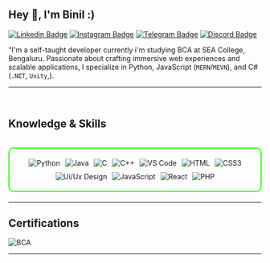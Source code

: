 ## Hey 👋, I'm Binil :)

[![Linkedin Badge](https://img.shields.io/badge/-LinkedIn-0e76a8?style=for-the-badge&logo=Linkedin&logoColor=white)](https://in.linkedin.com/in/binil-b-a1a118303) [![Instagram Badge](https://img.shields.io/badge/-Instagram-e4405f?style=for-the-badge&logo=Instagram&logoColor=white)](https://www.instagram.com/binil_.b/) [![Telegram Badge](https://img.shields.io/badge/-Telegram-0088cc?style=for-the-badge&logo=Telegram&logoColor=white)](https://t.me/biniilll) [![Discord Badge](https://img.shields.io/badge/-Discord-5865F2?style=for-the-badge&logo=discord&logoColor=white)](https://discord.gg/RzrEySYe)


  "I'm a self-taught developer currently i'm studying BCA at SEA College, Bengaluru. Passionate about crafting immersive web experiences and scalable applications, I specialize in Python, JavaScript (`MERN`/`MEVN`), and C# (`.NET`, `Unity`,).

---
<br>

<h2 id="knowledge_skills" align=''> Knowledge & Skills </h2>

<br>

<div style="border: 2px solid #22F700; border-radius: 10px; padding: 20px; margin-bottom: 20px;">
  <div align="left" style="display: flex; flex-wrap: wrap; justify-content: center; gap: 10px;">
      <img src="https://img.shields.io/badge/Python-3776AB?style=for-the-badge&logo=python&color=000000" alt="Python" />
      <img src="https://img.shields.io/badge/Java-007396?style=for-the-badge&logo=java&color=000000" alt="Java" />
      <img src="https://img.shields.io/badge/C-00599C?style=for-the-badge&logo=c&color=000000" alt="C" />
      <img src="https://img.shields.io/badge/C%2B%2B-F34B7F?style=for-the-badge&logo=c%2B%2B&color=000000" alt="C++" />
      <img src="https://img.shields.io/badge/VS_Code-007ACC?style=for-the-badge&logo=visual-studio-code&color=000000" alt="VS Code" />
      <img src="https://img.shields.io/badge/HTML5-5D4B6C?style=for-the-badge&logo=html5&color=000000" alt="HTML" />
      <img src="https://img.shields.io/badge/CSS3-2965F1?style=for-the-badge&logo=css3&color=000000" alt="CSS3" />
      <img src="https://img.shields.io/badge/UI%2FUX%20Design-000000?style=for-the-badge&logo=adobe&logoColor=000000" alt="Ui/Ux Design" />
      <img src="https://img.shields.io/badge/JavaScript-F7DF1E?style=for-the-badge&logo=javascript&color=000000" alt="JavaScript" />
      <img src="https://img.shields.io/badge/React-20232A?style=for-the-badge&logo=react&logoColor=000000" alt="React" />
      <img src="https://img.shields.io/badge/PHP-777BB4?style=for-the-badge&logo=php&logoColor=white" alt="PHP" />



  </div>
</div>

---
<h2 id="Certifications" align=''> Certifications </h2>

<div>
<img <img src="https://img.shields.io/badge/BCA-Ui & Ux Design-blue?style=for-the-badge&color=000000" alt="BCA" />

</div>

---

